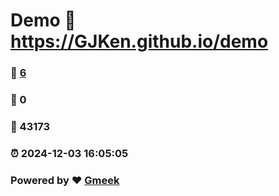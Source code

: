 # Demo :link: https://GJKen.github.io/demo 
### :page_facing_up: [6](https://GJKen.github.io/demo/tag.html) 
### :speech_balloon: 0 
### :hibiscus: 43173 
### :alarm_clock: 2024-12-03 16:05:05 
### Powered by :heart: [Gmeek](https://github.com/Meekdai/Gmeek)
